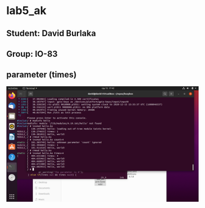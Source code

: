 # lab5_ak # 
## Student: David Burlaka
## Group: IO-83
## parameter (times) ##
![Image alt](https://github.com/davidburlaka/Lab5_AK/blob/main/VirtualBox_Ubuntu_15_12_2020_17_42_01.png)
